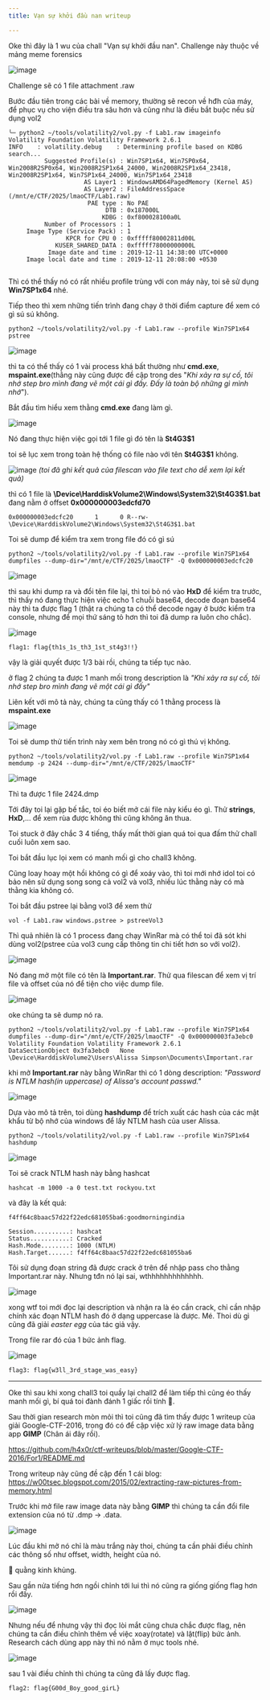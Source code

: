 ```yaml
---
title: Vạn sự khởi đầu nan writeup

---
```


Oke thì đây là 1 wu của chall "Vạn sự khởi đầu nan". Challenge này thuộc về mảng meme forensics

![image](https://hackmd.io/_uploads/HyNQRi6tye.png)

Challenge sẽ có 1 file attachment .raw

Bước đầu tiên trong các bài về memory, thường sẽ recon về hđh của máy, để phục vụ cho viện điều tra sâu hơn và cũng như là điều bắt buộc nếu sử dụng vol2

```
╰─ python2 ~/tools/volatility2/vol.py -f Lab1.raw imageinfo
Volatility Foundation Volatility Framework 2.6.1
INFO    : volatility.debug    : Determining profile based on KDBG search...
          Suggested Profile(s) : Win7SP1x64, Win7SP0x64, Win2008R2SP0x64, Win2008R2SP1x64_24000, Win2008R2SP1x64_23418, Win2008R2SP1x64, Win7SP1x64_24000, Win7SP1x64_23418
                     AS Layer1 : WindowsAMD64PagedMemory (Kernel AS)
                     AS Layer2 : FileAddressSpace (/mnt/e/CTF/2025/lmaoCTF/Lab1.raw)
                      PAE type : No PAE
                           DTB : 0x187000L
                          KDBG : 0xf800028100a0L
          Number of Processors : 1
     Image Type (Service Pack) : 1
                KPCR for CPU 0 : 0xfffff80002811d00L
             KUSER_SHARED_DATA : 0xfffff78000000000L
           Image date and time : 2019-12-11 14:38:00 UTC+0000
     Image local date and time : 2019-12-11 20:08:00 +0530
    
```

Thì có thể thấy nó có rất nhiều profile trùng với con máy này, toi sẽ sử dụng **Win7SP1x64** nhé.

Tiếp theo thì xem những tiến trình đang chạy ở thời điểm capture để xem có gì sú sú không.
```
python2 ~/tools/volatility2/vol.py -f Lab1.raw --profile Win7SP1x64 pstree
```

![image](https://hackmd.io/_uploads/SkLkcoaYJl.png)

thì ta có thể thấy có 1 vài process khá bất thường như **cmd.exe**, **mspaint.exe**(thằng này cũng được đề cập trong des "*Khi xảy ra sự cố, tôi nhớ step bro mình đang vẽ một cái gì đấy. Đấy là toàn bộ những gì mình nhớ*").

Bắt đầu tìm hiểu xem thằng **cmd.exe** đang làm gì.


![image](https://hackmd.io/_uploads/SyNmmi6F1x.png)

Nó đang thực hiện việc gọi tới 1 file gì đó tên là **St4G3$1**

toi sẽ lục xem trong toàn hệ thống có file nào với tên **St4G3$1** không.

![image](https://hackmd.io/_uploads/HksSQiaFkg.png)
*(toi đã ghi kết quả của filescan vào file text cho dễ xem lại kết quả)*

thì có 1 file là **\Device\HarddiskVolume2\Windows\System32\St4G3$1.bat** đang nằm ở offset **0x000000003edcfd70**



```
0x000000003edcfc20      1      0 R--rw- \Device\HarddiskVolume2\Windows\System32\St4G3$1.bat
```
Toi sẽ dump để kiểm tra xem trong file đó có gì sú



```
python2 ~/tools/volatility2/vol.py -f Lab1.raw --profile Win7SP1x64 dumpfiles --dump-dir="/mnt/e/CTF/2025/lmaoCTF" -Q 0x000000003edcfc20
```

![image](https://hackmd.io/_uploads/Hk3FSs6Yyx.png)

thì sau khi dump ra và đổi tên file lại, thì toi bỏ nó vào **HxD** để kiểm tra trước, thì thấy nó đang thực hiện việc echo 1 chuỗi base64, decode đoạn base64 này thì ta được flag 1 (thật ra chúng ta có thể decode ngay ở bước kiểm tra console, nhưng để mọi thứ sáng tỏ hơn thì toi đã dump ra luôn cho chắc).


![image](https://hackmd.io/_uploads/HJKRBjTFkg.png)

```
flag1: flag{th1s_1s_th3_1st_st4g3!!}
```


vậy là giải quyết được 1/3 bài rồi, chúng ta tiếp tục nào.

ở flag 2 chúng ta được 1 manh mối trong description là *"Khi xảy ra sự cố, tôi nhớ step bro mình đang vẽ một cái gì đấy"*

Liên kết với mô tả này, chúng ta cũng thấy có 1 thằng process là **mspaint.exe**






![image](https://hackmd.io/_uploads/SkLkcoaYJl.png)


Toi sẽ dump thử tiến trình này xem bên trong nó có gì thú vị không.
```
python2 ~/tools/volatility2/vol.py -f Lab1.raw --profile Win7SP1x64 memdump -p 2424 --dump-dir="/mnt/e/CTF/2025/lmaoCTF"
```


![image](https://hackmd.io/_uploads/rkRLvERY1l.png)

Thì ta được 1 file 2424.dmp

Tới đây toi lại gặp bế tắc, toi éo biết mở cái file này kiểu éo gì. Thử **strings**, **HxD**,... để xem rùa được không thì cũng không ăn thua.

Toi stuck ở đây chắc 3 4 tiếng, thấy mất thời gian quá toi qua đấm thử chall cuối luôn xem sao.


Toi bắt đầu lục lọi xem có manh mối gì cho chall3 không.

Cũng loay hoay một hồi không có gì để xoáy vào, thì toi mới nhớ idol toi có bảo nên sử dụng song song cả vol2 và vol3, nhiều lúc thằng này có mà thằng kia không có.

Toi bắt đầu pstree lại bằng vol3 để xem thử

```
vol -f Lab1.raw windows.pstree > pstreeVol3
```

Thì quả nhiên là có 1 process đang chạy WinRar mà có thể toi đã sót khi dùng vol2(pstree của vol3 cung cấp thông tin chi tiết hơn so với vol2).

![image](https://hackmd.io/_uploads/ryXshjpKJx.png)

Nó đang mở một file có tên là **Important.rar**. Thử qua filescan để xem vị trí file và offset của nó để tiện cho việc dump file.

![image](https://hackmd.io/_uploads/ry-4TjpFyx.png)

oke chúng ta sẽ dump nó ra.

```
python2 ~/tools/volatility2/vol.py -f Lab1.raw --profile Win7SP1x64 dumpfiles --dump-dir="/mnt/e/CTF/2025/lmaoCTF" -Q 0x000000003fa3ebc0
Volatility Foundation Volatility Framework 2.6.1
DataSectionObject 0x3fa3ebc0   None   \Device\HarddiskVolume2\Users\Alissa Simpson\Documents\Important.rar
```
khi mở **Important.rar** này bằng WinRar thì có 1 dòng description:
*"Password is NTLM hash(in uppercase) of Alissa's account passwd."*

![image](https://hackmd.io/_uploads/SkrjuqpYyl.png)

Dựa vào mô tả trên, toi dùng **hashdump** để trích xuất các hash của các mật khẩu từ bộ nhớ của windows để lấy NTLM hash của user Alissa.




```
python2 ~/tools/volatility2/vol.py -f Lab1.raw --profile Win7SP1x64 hashdump
```

![image](https://hackmd.io/_uploads/ryVOc96YJe.png)

Toi sẽ crack NTLM hash này bằng hashcat

```
hashcat -m 1000 -a 0 test.txt rockyou.txt
```

và đây là kết quả:
```
f4ff64c8baac57d22f22edc681055ba6:goodmorningindia

Session..........: hashcat
Status...........: Cracked
Hash.Mode........: 1000 (NTLM)
Hash.Target......: f4ff64c8baac57d22f22edc681055ba6
```

Tôi sử dụng đoạn string đã được crack ở trên để nhập pass cho thằng Important.rar này. Nhưng tđn nó lại sai, wthhhhhhhhhhhhh.

![image](https://hackmd.io/_uploads/r1iwhcpt1g.png)

xong wtf toi mới đọc lại description và nhận ra là éo cần crack, chỉ cần nhập chính xác đoạn NTLM hash đó ở dạng uppercase là được. Mé. Thoi dù gì cũng đã giải *easter egg* của tác giả vậy.

Trong file rar đó của 1 bức ảnh flag.

![image](https://hackmd.io/_uploads/ByUT2qpFke.png)

```
flag3: flag{w3ll_3rd_stage_was_easy}
```


---
Oke thì sau khi xong chall3 toi quầy lại chall2 để làm tiếp thì cũng éo thấy manh mối gì, bí quá toi đành đánh 1 giấc rồi tính :clown_face:.

Sau thời gian research mòn mỏi thì toi cũng đã tìm thấy được 1 writeup của giải Google-CTF-2016, trong đó có để cập việc xử lý raw image data bằng app **GIMP** (Chân ái đây rồi).

https://github.com/h4x0r/ctf-writeups/blob/master/Google-CTF-2016/For1/README.md

Trong writeup này cũng đề cập đến 1 cái blog:
https://w00tsec.blogspot.com/2015/02/extracting-raw-pictures-from-memory.html

Trước khi mở file raw image data này bằng **GIMP** thì chúng ta cần đổi file extension của nó từ .dmp -> .data.


![image](https://hackmd.io/_uploads/BkHsfSCFyg.png)

Lúc đầu khi mở nó chỉ là màu trắng này thoi, chúng ta cần phải điều chỉnh các thông số như offset, width, height của nó.

:shit: quằng kinh khủng.

Sau gần nửa tiếng hơn ngồi chỉnh tới lui thì nó cũng ra giống giống flag hơn rồi đấy.



![image](https://hackmd.io/_uploads/HJpJ-r0K1x.png)


Nhưng nếu để nhưng vậy thì đọc lòi mắt cũng chưa chắc được flag, nên chúng ta cần điều chỉnh thêm về việc xoay(rotate) và lật(flip) bức ảnh. Research cách dùng app này thì nó nằm ở mục tools nhé. 



![image](https://hackmd.io/_uploads/rJHoMERYJx.png)

sau 1 vài điều chỉnh thì chúng ta cũng đã lấy được flag.


```
flag2: flag{G00d_Boy_good_girL}
```


